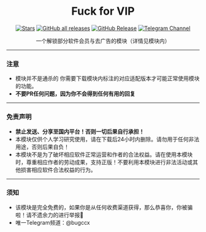 <div align="center">

# Fuck for VIP

[![Stars](https://img.shields.io/github/stars/Xposed-Modules-Repo/com.bug.hookvip?label=stars)](https://github.com/Xposed-Modules-Repo/com.bug.hookvip)
<a href="https://github.com/Xposed-Modules-Repo/com.bug.hookvip/releases"><img alt="GitHub all releases" src="https://img.shields.io/github/downloads/Xposed-Modules-Repo/com.bug.hookvip/total?label=Downloads"></a>
[![GitHub Release](https://img.shields.io/github/v/release/Xposed-Modules-Repo/com.bug.hookvip)](https://github.com/Xposed-Modules-Repo/com.bug.hookvip/releases)
<a href="https://t.me/bugccx"><img alt="Telegram Channel" src="https://img.shields.io/badge/Telegram-频道-blue.svg?logo=telegram"></a>  

一个解锁部分软件会员与去广告的模块（详情见模块内）

</div>

----

### 注意
- 模块并不是通杀的 你需要下载模块内标注的对应适配版本才可能正常使用模块的功能。
- **不要PR任何问题，因为你不会得到任何有用的回复**

----

### 免责声明
- **禁止发送、分享至国内平台！否则一切后果自行承担！**
- 本模块仅供个人学习研究使用，请在下载后24小时内删除。请勿用于任何非法用途，否则后果自负！
- 本模块不是为了破坏相应软件正常运营和作者的合法权益。请在使用本模块时，尊重相应作者的劳动成果，支持正版！不要利用本模块进行非法活动或其他损害相应软件合法权益的行为。

----

### 须知
- 该模块是完全免费的，如果你是从任何收费渠道获得，那么恭喜你，你被骗啦！请不遗余力的进行举报🔆
- 唯一Telegram频道：@bugccx
